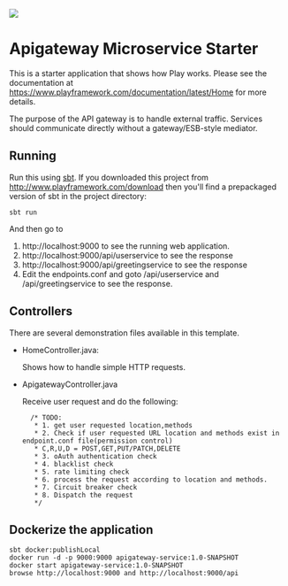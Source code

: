 [<img src="https://img.shields.io/travis/playframework/play-java-starter-example.svg"/>](https://travis-ci.org/playframework/play-java-starter-example)

# Apigateway Microservice Starter

This is a starter application that shows how Play works.  Please see the documentation at https://www.playframework.com/documentation/latest/Home for more details.

The purpose of the API gateway is to handle external traffic.
Services should communicate directly without a gateway/ESB-style mediator.

## Running

Run this using [sbt](http://www.scala-sbt.org/).  If you downloaded this project from http://www.playframework.com/download then you'll find a prepackaged version of sbt in the project directory:

```
sbt run
```

And then go to 

1. http://localhost:9000 to see the running web application.
2. http://localhost:9000/api/userservice to see the response
3. http://localhost:9000/api/greetingservice to see the response
4. Edit the endpoints.conf and goto /api/userservice and /api/greetingservice to see the response.


## Controllers

There are several demonstration files available in this template.

- HomeController.java:

  Shows how to handle simple HTTP requests.

- ApigatewayController.java

  Receive user request and do the following:
  
 		/* TODO:
		 * 1. get user requested location,methods
		 * 2. Check if user requested URL location and methods exist in endpoint.conf file(permission control)
		 * C,R,U,D = POST,GET,PUT/PATCH,DELETE
		 * 3. oAuth authentication check
		 * 4. blacklist check
		 * 5. rate limiting check
		 * 6. process the request according to location and methods.
		 * 7. Circuit breaker check
		 * 8. Dispatch the request
		 */
		 
## Dockerize the application
```
sbt docker:publishLocal
docker run -d -p 9000:9000 apigateway-service:1.0-SNAPSHOT
docker start apigateway-service:1.0-SNAPSHOT
browse http://localhost:9000 and http://localhost:9000/api
```

